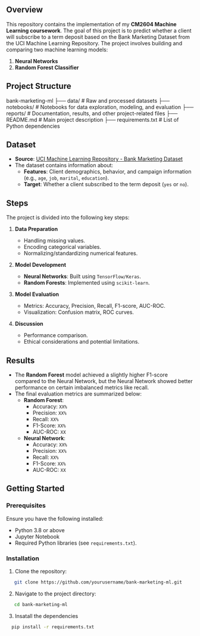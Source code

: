 ## Overview
This repository contains the implementation of my **CM2604 Machine Learning coursework**. The goal of this project is to predict whether a client will subscribe to a term deposit based on the Bank Marketing Dataset from the UCI Machine Learning Repository. The project involves building and comparing two machine learning models:
1. **Neural Networks**
2. **Random Forest Classifier**

## Project Structure

bank-marketing-ml
├── data/                 # Raw and processed datasets 
├── notebooks/            # Notebooks for data exploration, modeling, and evaluation
├── reports/              # Documentation, results, and other project-related files
├── README.md             # Main project description
├── requirements.txt      # List of Python dependencies

## Dataset
- **Source**: [UCI Machine Learning Repository - Bank Marketing Dataset](https://archive.ics.uci.edu/ml/datasets/Bank+Marketing)
- The dataset contains information about:
  - **Features**: Client demographics, behavior, and campaign information (e.g., `age`, `job`, `marital`, `education`).
  - **Target**: Whether a client subscribed to the term deposit (`yes` or `no`).

## Steps
The project is divided into the following key steps:

1. **Data Preparation**
   - Handling missing values.
   - Encoding categorical variables.
   - Normalizing/standardizing numerical features.

2. **Model Development**
   - **Neural Networks**: Built using `TensorFlow/Keras`.
   - **Random Forests**: Implemented using `scikit-learn`.

3. **Model Evaluation**
   - Metrics: Accuracy, Precision, Recall, F1-score, AUC-ROC.
   - Visualization: Confusion matrix, ROC curves.

4. **Discussion**
   - Performance comparison.
   - Ethical considerations and potential limitations.

## Results
- The **Random Forest** model achieved a slightly higher F1-score compared to the Neural Network, but the Neural Network showed better performance on certain imbalanced metrics like recall.
- The final evaluation metrics are summarized below:
  - **Random Forest**:
    - Accuracy: `XX%`
    - Precision: `XX%`
    - Recall: `XX%`
    - F1-Score: `XX%`
    - AUC-ROC: `XX`
  - **Neural Network**:
    - Accuracy: `XX%`
    - Precision: `XX%`
    - Recall: `XX%`
    - F1-Score: `XX%`
    - AUC-ROC: `XX`

## Getting Started
### Prerequisites
Ensure you have the following installed:
- Python 3.8 or above
- Jupyter Notebook
- Required Python libraries (see `requirements.txt`).

### Installation
1. Clone the repository:
```bash
   git clone https://github.com/yourusername/bank-marketing-ml.git
```
2. Navigate to the project directory:
```bash
   cd bank-marketing-ml
```
3. Insatall the dependencies
```bash
  pip install -r requirements.txt
```   

